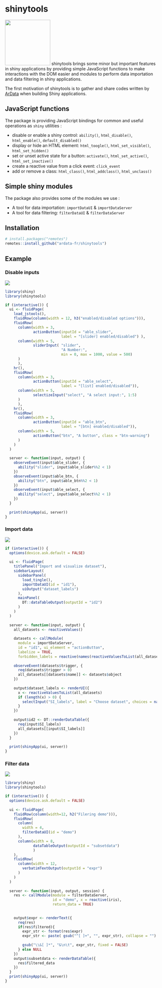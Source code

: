 
<!-- README.md is generated from README.Rmd. Please edit that file -->

# shinytools

<img src="https://www.ardata.fr/img/hexbin/shinytools.svg" style="width:150px;" width="150"/>
shinytools brings some minor but important features in shiny
applications by providing simple JavaScript functions to make
interactions with the DOM easier and modules to perform data importation
and data filtering in shiny applications.

The first motivation of shinytools is to gather and share codes written
by [ArData](https://www.ardata.fr) when building Shiny applications.

## JavaScript functions

The package is providing JavaScript bindings for common and useful
operations as `shiny` utilities :

  - disable or enable a shiny control: `ability()`, `html_disable()`,
    `html_enable()`, `default_disabled()`
  - display or hide an HTML element: `html_toogle()`,
    `html_set_visible()`, `html_set_hidden()`
  - set or unset active state for a button: `activate()`,
    `html_set_active()`, `html_set_inactive()`
  - create a reactive value from a click event: `click_event`
  - add or remove a class: `html_class()`, `html_addclass()`,
    `html_unclass()`

## Simple shiny modules

The package also provides some of the modules we use :

  - A tool for data importation: `importDataUI` & `importDataServer`
  - A tool for data filtering: `filterDataUI` & `filterDataServer`

## Installation

``` r
# install.packages("remotes")
remotes::install_github("ardata-fr/shinytools")
```

## Example

### Disable inputs

![](https://www.ardata.fr/img/illustrations/shinytools_desabled.gif)

``` r
library(shiny)
library(shinytools)

if (interactive()) {
  ui <- fluidPage(
    load_jstools(),
    fluidRow(column(width = 12, h3("enabled/disabled options"))),
    fluidRow(
      column(width = 3,
             actionButton(inputId = "able_slider",
                          label = "[slider] enabled/disabled") ),
      column(width = 5,
             sliderInput( "slider",
                          "A Number:",
                          min = 0, max = 1000, value = 500)
      )
      ),
    hr(),
    fluidRow(
      column(width = 3,
             actionButton(inputId = "able_select",
                          label = "[list] enabled/disabled")),
      column(width = 5,
             selectizeInput("select", "A select input:", 1:5)
      )
      ),
    hr(),
    fluidRow(
      column(width = 3,
             actionButton(inputId = "able_btn",
                          label = "[btn] enabled/disabled")),
      column(width = 5,
             actionButton("btn", "A button", class = "btn-warning")
      )
    )
  )
  
  server <- function(input, output) {
    observeEvent(input$able_slider, {
      ability("slider", input$able_slider%%2 < 1)
    })
    observeEvent(input$able_btn, {
      ability("btn", input$able_btn%%2 < 1)
    })
    observeEvent(input$able_select, {
      ability("select", input$able_select%%2 < 1)
    })
  }
  
  print(shinyApp(ui, server))
}
```

### Import data

![](https://www.ardata.fr/img/illustrations/shinytools_import.gif)

``` r
if (interactive()) {
  options(device.ask.default = FALSE)
  
  ui <- fluidPage(
    titlePanel("Import and visualize dataset"),
    sidebarLayout(
      sidebarPanel(
        load_tingle(),
        importDataUI(id = "id1"),
        uiOutput("dataset_labels")
      ),
      mainPanel(
        DT::dataTableOutput(outputId = "id2")
      )
    )
  )
  
  server <- function(input, output) {
    all_datasets <- reactiveValues()
    
    datasets <- callModule(
      module = importDataServer,
      id = "id1", ui_element = "actionButton",
      labelize = TRUE,
      forbidden_labels = reactive(names(reactiveValuesToList(all_datasets))))
    
    observeEvent(datasets$trigger, {
      req(datasets$trigger > 0)
      all_datasets[[datasets$name]] <- datasets$object
    })
    
    output$dataset_labels <- renderUI({
      x <- reactiveValuesToList(all_datasets)
      if (length(x) > 0) {
        selectInput("SI_labels", label = "Choose dataset", choices = names(x))
      }
    })
    
    output$id2 <- DT::renderDataTable({
      req(input$SI_labels)
      all_datasets[[input$SI_labels]]
    })
  }
  
  print(shinyApp(ui, server))
}
```

### Filter data

![](https://www.ardata.fr/img/illustrations/shinytools_filterData.gif)

``` r
library(shiny)
library(shinytools)

if (interactive()) {
  options(device.ask.default = FALSE)
  
  ui <- fluidPage(
    fluidRow(column(width=12, h2("Filering demo"))),
    fluidRow(
      column(
        width = 4,
        filterDataUI(id = "demo")
      ),
      column(width = 8, 
             dataTableOutput(outputId = "subsetdata")
             )
    ),
    fluidRow(
      column(width = 12, 
        verbatimTextOutput(outputId = "expr")
      )
    )
  )
  
  server <- function(input, output, session) {
    res <- callModule(module = filterDataServer,
                      id = "demo", x = reactive(iris),
                      return_data = TRUE)
    
    
    output$expr <- renderText({
      req(res)
      if(res$filtered){
        expr_str <- format(res$expr)
        expr_str <- paste( gsub("^[ ]+", "", expr_str), collapse = "")
        
        gsub("\\&[ ]*", "&\n\t", expr_str, fixed = FALSE)
      } else NULL
    })
    output$subsetdata <- renderDataTable({
      res$filtered_data
    })
  }
  print(shinyApp(ui, server))
}
```
